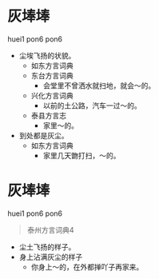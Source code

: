 # 灰埲埲
huei1 pon6 pon6
+ 尘埃飞扬的状貌。
  * 如东方言词典
  * 东台方言词典
    - 会堂里不曾洒水就扫地，就会～的。
  * 兴化方言词典
    - 以前的土公路，汽车一过～的。
  * 泰县方言志
    - 家里～的。
+ 到处都是灰尘。
  * 如东方言词典
    - 家里几天朆打扫，～的。

# 灰埲埲
huei1 pon6 pon6
> 泰州方言词典4
- 尘土飞扬的样子。
- 身上沾满灰尘的样子
  - 你身上～的，在外都掸吖子再家来。

